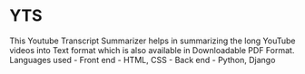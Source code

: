 # YTS
This Youtube Transcript Summarizer helps in summarizing the long YouTube videos into Text format which is also available in Downloadable PDF Format.
Languages used - Front end - HTML, CSS
               - Back end - Python, Django
